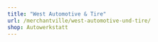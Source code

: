 ```yaml
---
title: "West Automotive & Tire"
url: /merchantville/west-automotive-und-tire/
shop: Autowerkstatt
---
```

